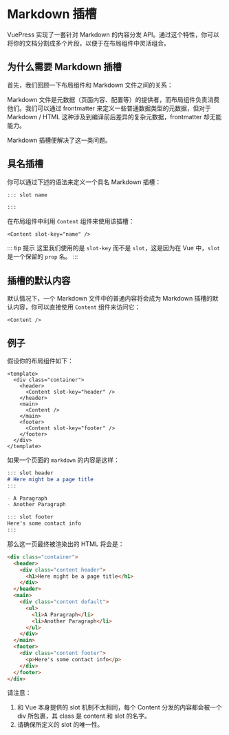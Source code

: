 # Markdown 插槽

VuePress 实现了一套针对 Markdown 的内容分发 API。通过这个特性，你可以将你的文档分割成多个片段，以便于在布局组件中灵活组合。

## 为什么需要 Markdown 插槽

首先，我们回顾一下布局组件和 Markdown 文件之间的关系：

<diagram-markdown-slot-relationship/>

Markdown 文件是元数据（页面内容、配置等）的提供者，而布局组件负责消费他们。我们可以通过 frontmatter 来定义一些普通数据类型的元数据，但对于 Markdown / HTML 这种涉及到编译前后差异的复杂元数据，frontmatter 却无能能力。

Markdown 插槽便解决了这一类问题。

## 具名插槽

你可以通过下述的语法来定义一个具名 Markdown 插槽：

```md
::: slot name

:::
```

在布局组件中利用 `Content` 组件来使用该插槽：

```vue
<Content slot-key="name" />
```

::: tip 提示
这里我们使用的是 `slot-key` 而不是 `slot`，这是因为在 Vue 中，`slot` 是一个保留的 `prop` 名。
:::

## 插槽的默认内容

默认情况下，一个 Markdown 文件中的普通内容将会成为 Markdown 插槽的默认内容，你可以直接使用 `Content` 组件来访问它：

```vue
<Content />
```

## 例子

假设你的布局组件如下：

```vue
<template>
  <div class="container">
    <header>
      <Content slot-key="header" />
    </header>
    <main>
      <Content />
    </main>
    <footer>
      <Content slot-key="footer" />
    </footer>
  </div>
</template>
```

如果一个页面的 `markdown` 的内容是这样：

```md
::: slot header
# Here might be a page title
:::

- A Paragraph
- Another Paragraph

::: slot footer
Here's some contact info
:::
```

那么这一页最终被渲染出的 HTML 将会是：

```html
<div class="container">
  <header>
    <div class="content header">
      <h1>Here might be a page title</h1>
    </div>
  </header>
  <main>
    <div class="content default">
      <ul>
        <li>A Paragraph</li>
        <li>Another Paragraph</li>
      </ul>
    </div>
  </main>
  <footer>
    <div class="content footer">
      <p>Here's some contact info</p>
    </div>
  </footer>
</div>
```

请注意：

1. 和 Vue 本身提供的 slot 机制不太相同，每个 Content 分发的内容都会被一个 div 所包裹，其 class 是 content 和 slot 的名字。
2. 请确保所定义的 slot 的唯一性。
